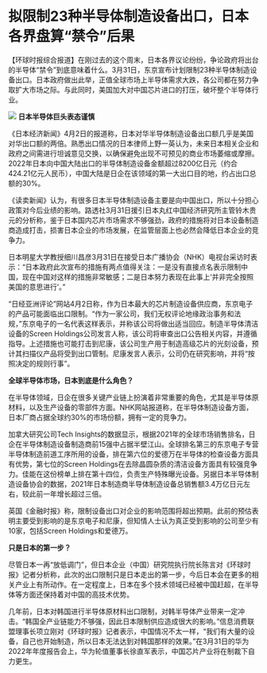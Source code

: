 # 拟限制23种半导体制造设备出口，日本各界盘算“禁令”后果

【环球时报综合报道】在刚过去的这个周末，日本各界议论纷纷，争论政府将出台的半导体“禁令”到底意味着什么。3月31日，东京宣布计划限制23种半导体制造设备出口。日本政府做出此举，正值全球市场上半导体需求大跌，各公司都在努力争取扩大市场之际。与此同时，美国加大对中国芯片进口的打压，破坏整个半导体行业。

![](https://inews.gtimg.com/news_bt/OevpC_KatxqPzGr9ABGQTL3rjXyV6KzdRZyGSfVsrVPUIAA/1000)
**日本半导体巨头表态谨慎**

《日本经济新闻》4月2日的报道称，日本对华半导体制造设备出口额几乎是美国对华出口额的两倍。熟悉出口情况的日本律师上野一英认为，未来日本相关企业和政府之间需进行坦诚意见交换，以确保避免出现不可预见的商业市场萎缩或摩擦。2022年日本向中国大陆出口的半导体制造设备金额超过8200亿日元（约合424.21亿元人民币），中国大陆是日企在该领域的第一大出口目的地，约占出口总额的30%。

《读卖新闻》认为，有很多日本半导体制造设备主要是向中国出口，所以十分担心政策对今后业绩的影响。路透社3月31日援引日本丸红中国经济研究所主管铃木贵元的分析称，鉴于日本国内芯片市场需求不够强劲，政府的措施将对日本设备制造商造成打击，损害日本企业的市场发展，在监管层面上也必然会降低日本企业的竞争力。

日本明星大学教授细川昌彦3月31日在接受日本广播协会（NHK）电视台采访时表示：“日本政府此次宣布的措施有两点值得关注：一是没有直接点名表示限制中国，现在中国对这样的措施非常敏感；二是日本努力表现在此事上‘并非完全按照美国的意思进行’。”

“日经亚洲评论”网站4月2日称，作为日本最大的芯片制造设备供应商，东京电子的产品可能面临出口限制。“作为一家公司，我们无权评论地缘政治事务和法规，”东京电子的一名代表这样表示，并称该公司将做出适当回应。制造半导体清洁设备的Screen
Holdings公司发言人称，该公司将审查出口公告相关内容，并遵循指导。上述措施也可能打击到尼康，该公司生产用于制造高级芯片的光刻设备，预计其扫描仪产品将受到出口管制。尼康发言人表示，公司仍在研究影响，并将“按照决定的规则行事”。

**全球半导体市场，日本到底是什么角色？**

在半导体领域，日企在很多关键产业链上扮演着非常重要的角色，尤其是半导体原材料，以及生产设备的零部件方面。NHK网站报道称，在半导体制造设备方面，日本厂商占据全球约30%的市场份额，拥有一定的竞争力。

加拿大研究公司Tech
Insights的数据显示，根据2021年的全球市场销售排名，日企在半导体制造设备制造商前15强中占据半壁江山。全球排名第三的东京电子专营半导体制造前道工序所用的设备，排在第六位的爱德万在半导体的检查设备方面具有优势，第七位的Screen
Holdings在去除晶圆杂质的清洁设备方面具有较强竞争力。佳能在这份榜单上排在第十四位，负责生产特殊曝光设备。另据日本半导体制造设备协会的数据，2021年日本制造商半导体制造设备总销售额3.4万亿日元左右，较此前一年增长超过三倍。

英国《金融时报》称，限制设备出口对企业的影响范围将超出预期。此前的预估表明主要受到影响的是东京电子和尼康，但知情人士认为真正受到影响的公司至少有10家，包括Screen
Holdings和爱德万。

**只是日本的第一步？**

尽管日本一再“放低调门”，但日本企业（中国）研究院执行院长陈言对《环球时报》记者分析称，此次的出口限制只是日本走出的第一步，今后日本会在更多的相关产业上有所动作。在一定程度上，日本在多个技术领域已经被中国赶超，在半导体等方面还保持着对中国的高技术优势。

几年前，日本对韩国进行半导体原材料出口限制，对韩半导体产业带来一定冲击。“韩国全产业链能力不够强，因此日本限制供应造成很大的影响。”信息消费联盟理事长项立刚对《环球时报》记者表示，中国情况不太一样，“我们有大量的设备，自己也开始制造，所以日本无法达到对韩国那样的效果。”在3月31日的华为2022年年度报告会上，华为轮值董事长徐直军表示，中国芯片产业将在制裁下自力更生。


